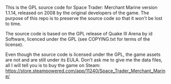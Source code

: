 This is the GPL source code for Space Trader: Merchant Marine version 1.1.14, released on 2008 by the original developers of the game. The purpose of this repo is to preserve the source code so that it won't be lost to time.

The source code is based on the GPL release of Quake III Arena by id Software, licenced under the GPL (see COPYING.txt for terms of the license).

Even though the source code is licensed under the GPL, the game assets are not and are still under its EULA. Don't ask me to give me the data files, all I will tell you is to buy the game on Steam: https://store.steampowered.com/app/11240/Space_Trader_Merchant_Marine/
